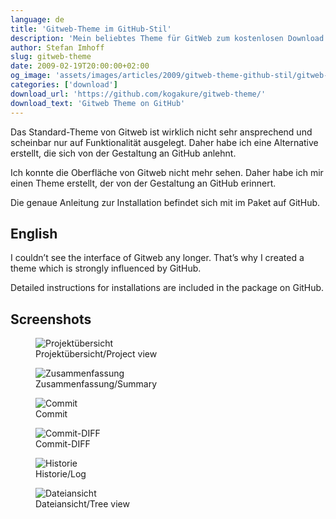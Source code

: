 ```yaml
---
language: de
title: 'Gitweb-Theme im GitHub-Stil'
description: 'Mein beliebtes Theme für GitWeb zum kostenlosen Download. So sieht GitWeb GitHub etwas ähnlicher und ist nicht mehr so hässlich.'
author: Stefan Imhoff
slug: gitweb-theme
date: 2009-02-19T20:00:00+02:00
og_image: 'assets/images/articles/2009/gitweb-theme-github-stil/gitweb-theme-summary.png'
categories: ['download']
download_url: 'https://github.com/kogakure/gitweb-theme/'
download_text: 'Gitweb Theme on GitHub'
---
```


Das Standard-Theme von Gitweb ist wirklich nicht sehr ansprechend und scheinbar nur auf Funktionalität ausgelegt. Daher habe ich eine Alternative erstellt, die sich von der Gestaltung an GitHub anlehnt.

Ich konnte die Oberfläche von Gitweb nicht mehr sehen. Daher habe ich mir einen Theme erstellt, der von der Gestaltung an GitHub erinnert.

Die genaue Anleitung zur Installation befindet sich mit im Paket auf GitHub.

## English

I couldn’t see the interface of Gitweb any longer. That’s why I created a theme which is strongly influenced by GitHub.

Detailed instructions for installations are included in the package on GitHub.

## Screenshots

<figure class="image-figure image-figure-border">
  <img src="/assets/images/articles/2009/gitweb-theme-github-stil/gitweb-theme-projects.png" alt="Projektübersicht">
  <figcaption>
  Projektübersicht/Project view
  </figcaption>
</figure>

<figure class="image-figure image-figure-border">
  <img src="/assets/images/articles/2009/gitweb-theme-github-stil/gitweb-theme-summary.png" alt="Zusammenfassung">
  <figcaption>
  Zusammenfassung/Summary
  </figcaption>
</figure>

<figure class="image-figure image-figure-border">
  <img src="/assets/images/articles/2009/gitweb-theme-github-stil/gitweb-theme-commit.png" alt="Commit">
  <figcaption>
  Commit
  </figcaption>
</figure>

<figure class="image-figure image-figure-border">
  <img src="/assets/images/articles/2009/gitweb-theme-github-stil/gitweb-theme-commitdiff.png" alt="Commit-DIFF">
  <figcaption>
  Commit-DIFF
  </figcaption>
</figure>

<figure class="image-figure image-figure-border">
  <img src="/assets/images/articles/2009/gitweb-theme-github-stil/gitweb-theme-log.png" alt="Historie">
  <figcaption>
  Historie/Log
  </figcaption>
</figure>

<figure class="image-figure image-figure-border">
  <img src="/assets/images/articles/2009/gitweb-theme-github-stil/gitweb-theme-tree.png" alt="Dateiansicht">
  <figcaption>
  Dateiansicht/Tree view
  </figcaption>
</figure>

